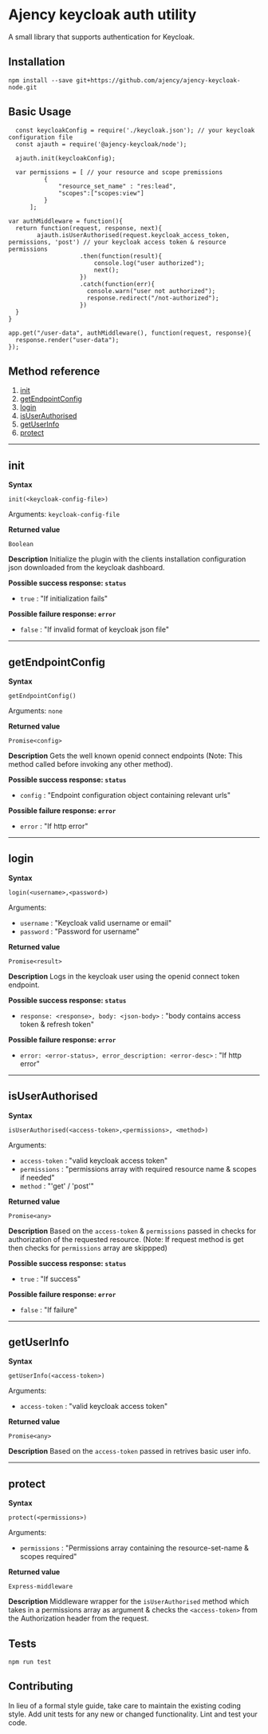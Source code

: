Ajency keycloak auth utility
=========

A small library that supports authentication for Keycloak.

## Installation

  `npm install --save git+https://github.com/ajency/ajency-keycloak-node.git`

## Basic Usage

```
  const keycloakConfig = require('./keycloak.json'); // your keycloak configuration file
  const ajauth = require('@ajency-keycloak/node');

  ajauth.init(keycloakConfig);

  var permissions = [ // your resource and scope premissions
          {
              "resource_set_name" : "res:lead",
              "scopes":["scopes:view"]
          }
      ];

var authMiddleware = function(){
  return function(request, response, next){
        ajauth.isUserAuthorised(request.keycloak_access_token, permissions, 'post') // your keycloak access token & resource permissions
                    .then(function(result){
                        console.log("user authorized");
                        next();
                    })
                    .catch(function(err){
                      console.warn("user not authorized");
                      response.redirect("/not-authorized");
                    })
  }    
}

app.get("/user-data", authMiddleware(), function(request, response){
  response.render("user-data");
});

```

## Method reference
1. [init](#init)
2. [getEndpointConfig](#getendpointconfig)
3. [login](#login)
4. [isUserAuthorised](#isuserauthorised)
5. [getUserInfo](#getuserinfo)
6. [protect](#protect)


***
## init

**Syntax**

```
init(<keycloak-config-file>)
```

Arguments: `keycloak-config-file`

**Returned value**

```
Boolean
```

**Description**
Initialize the plugin with the clients installation configuration json downloaded from the keycloak dashboard.

**Possible success response: `status`**
* `true` : "If initialization fails"

**Possible failure response: `error`**
* `false` : "If invalid format of keycloak json file"


***
## getEndpointConfig

**Syntax**

```
getEndpointConfig()
```

Arguments: `none`

**Returned value**

```
Promise<config>
```

**Description**
Gets the well known openid connect endpoints (Note: This method called before invoking any other method).

**Possible success response: `status`**
* `config` : "Endpoint configuration object containing relevant urls"

**Possible failure response: `error`**
* `error` : "If http error"


***
## login

**Syntax**

```
login(<username>,<password>)
```

Arguments: 
* `username` : "Keycloak valid username or email"
* `password` : "Password for username"

**Returned value**

```
Promise<result>
```

**Description**
Logs in the keycloak user using the openid connect token endpoint.

**Possible success response: `status`**
* `response: <response>, body: <json-body>` : "body contains access token & refresh token"

**Possible failure response: `error`**
* `error: <error-status>, error_description: <error-desc>` : "If http error"


***
## isUserAuthorised

**Syntax**

```
isUserAuthorised(<access-token>,<permissions>, <method>)
```

Arguments: 
* `access-token` : "valid keycloak access token"
* `permissions` : "permissions array with required resource name & scopes if needed"
* `method` : "'get' / 'post'"

**Returned value**

```
Promise<any>
```

**Description**
Based on the `access-token` & `permissions` passed in checks for authorization of the requested resource. (Note: If request method is get then checks for `permissions` array are skippped)

**Possible success response: `status`**
* `true` : "If success"

**Possible failure response: `error`**
* `false` : "If failure"


***
## getUserInfo

**Syntax**

```
getUserInfo(<access-token>)
```

Arguments: 
* `access-token` : "valid keycloak access token"

**Returned value**

```
Promise<any>
```

**Description**
Based on the `access-token` passed in retrives basic user info.


***
## protect

**Syntax**

```
protect(<permissions>)
```

Arguments: 
* `permissions` : "Permissions array containing the resource-set-name & scopes required"

**Returned value**

```
Express-middleware
```

**Description**
Middleware wrapper for the `isUserAuthorised` method which takes in a permissions array as argument & checks the `<access-token>` from the Authorization header from the request.



## Tests

  `npm run test`

## Contributing

In lieu of a formal style guide, take care to maintain the existing coding style. Add unit tests for any new or changed functionality. Lint and test your code.